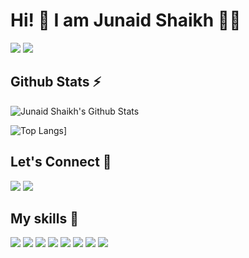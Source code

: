 <h1>Hi! 👋 I am Junaid Shaikh 👨‍💻</h1>

![](https://komarev.com/ghpvc/?username=junaidshaikh-js&color=brightgreen)
[![](https://img.shields.io/github/followers/junaidshaikh-js?label=GitHub%20Followers)](https://github.com/junaidshaikh-js)


## Github Stats ⚡

![Junaid Shaikh's Github Stats](https://github-readme-stats.vercel.app/api?username=junaidshaikh-js&theme=dark)

![Top Langs](https://github-readme-stats.vercel.app/api/top-langs/?username=junaidshaikh-js)]

  

## Let's Connect 🔗

[![](https://img.shields.io/twitter/follow/junaidshaikh_js?style=for-the-badge&logo=twitter)](https://twitter.com/junaidshaikh_js)
[![](https://img.shields.io/badge/linkedin-%230077B5.svg?&style=for-the-badge&logo=linkedin&logoColor=white0e76a8)](https://www.linkedin.com/in/junaidshaikhjs/)


## My skills 🚀

![](https://img.shields.io/badge/HTML5-E34F26?style=for-the-badge&logo=html5&logoColor=white)
![](https://img.shields.io/badge/CSS3-1572B6?style=for-the-badge&logo=css3&logoColor=white)
![](https://img.shields.io/badge/Sass-CC6699?style=for-the-badge&logo=sass&logoColor=white)
![](https://img.shields.io/badge/JavaScript-F7DF1E?style=for-the-badge&logo=javascript&logoColor=white)
![](https://img.shields.io/badge/Markdown-000000?style=for-the-badge&logo=markdown&logoColor=white)
![](https://img.shields.io/badge/React-bc3592?style=for-the-badge&logo=react&logoColor=white)
![](https://img.shields.io/badge/jQuery-822bba?style=for-the-badge&logo=jQuery&logoColor=white)
![](https://img.shields.io/badge/MongoDB-81e20c?style=for-the-badge&logo=MongoDB&logoColor=black)
